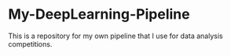 # My-DeepLearning-Pipeline

This is a repository for my own pipeline that I use for data analysis competitions.